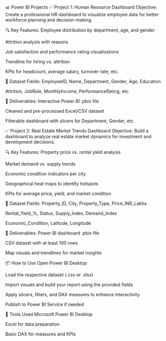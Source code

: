 📊 Power BI Projects
✅ Project 1: Human Resource Dashboard
Objective: Create a professional HR dashboard to visualize employee data for better workforce planning and decision-making.

🔍 Key Features:
Employee distribution by department, age, and gender

Attrition analysis with reasons

Job satisfaction and performance rating visualizations

Trendline for hiring vs. attrition

KPIs for headcount, average salary, turnover rate, etc.

🧾 Dataset Fields:
EmployeeID, Name, Department, Gender, Age, Education

Attrition, JobRole, MonthlyIncome, PerformanceRating, etc.

📁 Deliverables:
Interactive Power BI .pbix file

Cleaned and pre-processed Excel/CSV dataset

Filterable dashboard with slicers for Department, Gender, etc.

✅ Project 2: Real Estate Market Trends Dashboard
Objective: Build a dashboard to analyze real estate market dynamics for investment and development decisions.

🔍 Key Features:
Property price vs. rental yield analysis

Market demand vs. supply trends

Economic condition indicators per city

Geographical heat maps to identify hotspots

KPIs for average price, yield, and market condition

🧾 Dataset Fields:
Property_ID, City, Property_Type, Price_INR_Lakhs

Rental_Yield_%, Status, Supply_Index, Demand_Index

Economic_Condition, Latitude, Longitude

📁 Deliverables:
Power BI dashboard .pbix file

CSV dataset with at least 100 rows

Map visuals and trendlines for market insights

📦 How to Use
Open Power BI Desktop

Load the respective dataset (.csv or .xlsx)

Import visuals and build your report using the provided fields

Apply slicers, filters, and DAX measures to enhance interactivity

Publish to Power BI Service if needed

📌 Tools Used
Microsoft Power BI Desktop

Excel for data preparation

Basic DAX for measures and KPIs
